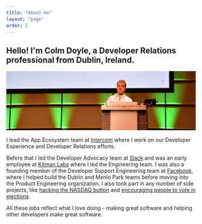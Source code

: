 ```yaml
---
title: "About me"
layout: "page"
order: 2
---
```


##  Hello! I'm Colm Doyle, a Developer Relations professional from Dublin, Ireland.

![Colm Doyle speaking on stage](/public/media/on-stage-cropped.jpg)

I lead the App Ecosystem team at [Intercom](https://www.intercom.com) where I work on our Developer Experience and Developer Relations efforts.

Before that I led the Developer Advocacy team at [Slack](https://www.slack.com) and was an early employee at [Kitman Labs](https://kitmanlabs.com) where I led the Engineering team. I was also a founding member of the Developer Support Engineering team at [Facebook](https://developers.facebook.com), where I helped build the Dublin and Menlo Park teams before moving into the Product Engineering organization. I also took part in any number of side projects, like [hacking the NASDAQ button](http://techcrunch.com/2012/05/18/how-facebook-hacked-the-nasdaq-button/) and [encouraging people to vote in elections](https://www.facebook.com/notes/facebook-data-science/the-2012-election-day-through-the-facebook-lens/10151181043778859/).

All these jobs reflect what I love doing - making great software and helping other developers make great software.